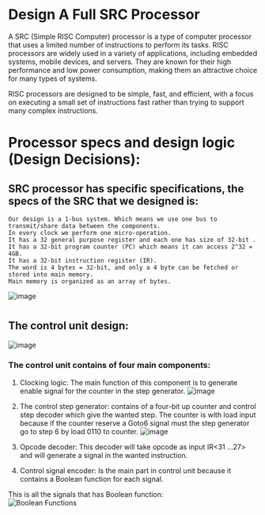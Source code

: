 # Design A Full SRC Processor

A SRC (Simple RISC Computer) processor is a type of computer processor that uses a limited number of instructions to perform its tasks. 
RISC processors are widely used in a variety of applications, including embedded systems, mobile devices, and servers. 
They are known for their high performance and low power consumption, making them an attractive choice for many types of systems.

RISC processors are designed to be simple, fast, and efficient, with a focus on executing 
a small set of instructions fast rather than trying to support many complex instructions. 

# Processor specs and design logic (Design Decisions):

## SRC processor has specific specifications, the specs of the SRC that we designed is:
	Our design is a 1-bus system. Which means we use one bus to transmit/share data between the components.
	In every clock we perform one micro-operation.
	It has a 32 general purpose register and each one has size of 32-bit .
	It has a 32-bit program counter (PC) which means it can access 2^32 = 4GB.
	It has a 32-bit instruction register (IR).
	The word is 4 bytes = 32-bit, and only a 4 byte can be fetched or stored into main memory.
	Main memory is organized as an array of bytes.

![image](https://github.com/NajimAlfutini/NajimAlfutiDesign-A-Full-SRC-Processo/assets/138370248/33cd5bb3-4e5b-4611-ac47-cd8a240c2da5)

# 
## The control unit design:
![image](https://github.com/NajimAlfutini/NajimAlfutiDesign-A-Full-SRC-Processo/assets/138370248/785007b3-8948-4ad5-ba35-07092e76868e)

### The control unit contains of four main components:

1.	Clocking logic: The main function of this component is to generate enable signal for the counter in the step generator.
![image](https://github.com/NajimAlfutini/NajimAlfutiDesign-A-Full-SRC-Processo/assets/138370248/91639e9c-a1dc-4acb-9609-e4b80ade1568)

2.	The control step generator: contains of a four-bit up counter and control step decoder which give the wanted step. 
The counter is with load input because if the counter reserve a Goto6 signal must the step generator go to step 6 by load 0110 to counter.
![image](https://github.com/NajimAlfutini/NajimAlfutiDesign-A-Full-SRC-Processo/assets/138370248/842b68a7-2924-4ca8-8eea-a615c826a60a)

3.	Opcode decoder: This decoder will take opcode as input IR<31 …27> and will generate a signal in the wanted instruction.

4.	Control signal encoder: Is the main part in control unit because it contains a Boolean function for each signal. 

This is all the signals that has Boolean function:  
![Boolean Functions](https://github.com/NajimAlfutini/NajimAlfutiDesign-A-Full-SRC-Processo/assets/138370248/7229d1b3-0a5c-4574-9567-83a600a1fcb3)
# 

